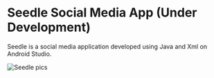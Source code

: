 # Seedle Social Media App (Under Development)
Seedle is a social media application developed using Java and Xml on Android Studio.
 
 
 
![Seedle pics](https://user-images.githubusercontent.com/100840106/224537410-f14ad3e4-b1e5-4b7d-9f0f-9300c89288fb.png) 

